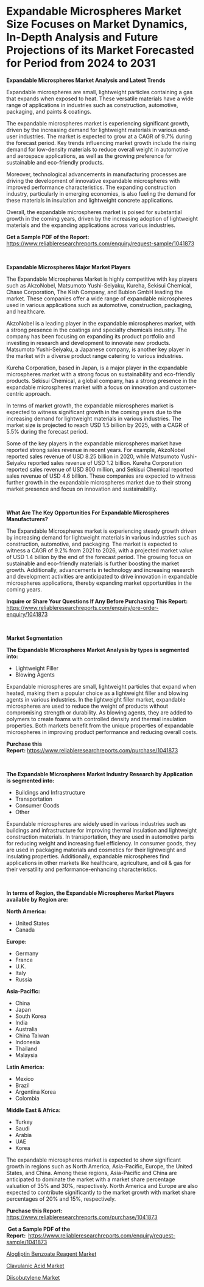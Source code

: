 <p><h1>Expandable Microspheres Market Size Focuses on Market Dynamics, In-Depth Analysis and Future Projections of its Market Forecasted for Period from 2024 to 2031</h1></p><p><strong>Expandable Microspheres Market Analysis and Latest Trends</strong></p>
<p><p>Expandable microspheres are small, lightweight particles containing a gas that expands when exposed to heat. These versatile materials have a wide range of applications in industries such as construction, automotive, packaging, and paints & coatings.</p><p>The expandable microspheres market is experiencing significant growth, driven by the increasing demand for lightweight materials in various end-user industries. The market is expected to grow at a CAGR of 9.7% during the forecast period. Key trends influencing market growth include the rising demand for low-density materials to reduce overall weight in automotive and aerospace applications, as well as the growing preference for sustainable and eco-friendly products.</p><p>Moreover, technological advancements in manufacturing processes are driving the development of innovative expandable microspheres with improved performance characteristics. The expanding construction industry, particularly in emerging economies, is also fueling the demand for these materials in insulation and lightweight concrete applications.</p><p>Overall, the expandable microspheres market is poised for substantial growth in the coming years, driven by the increasing adoption of lightweight materials and the expanding applications across various industries.</p></p>
<p><strong>Get a Sample PDF of the Report:&nbsp;</strong> <a href="https://www.reliableresearchreports.com/enquiry/request-sample/1041873">https://www.reliableresearchreports.com/enquiry/request-sample/1041873</a></p>
<p>&nbsp;</p>
<p><strong>Expandable Microspheres Major Market Players</strong></p>
<p><p>The Expandable Microspheres Market is highly competitive with key players such as AkzoNobel, Matsumoto Yushi-Seiyaku, Kureha, Sekisui Chemical, Chase Corporation, The Kish Company, and Bublon GmbH leading the market. These companies offer a wide range of expandable microspheres used in various applications such as automotive, construction, packaging, and healthcare.</p><p>AkzoNobel is a leading player in the expandable microspheres market, with a strong presence in the coatings and specialty chemicals industry. The company has been focusing on expanding its product portfolio and investing in research and development to innovate new products. Matsumoto Yushi-Seiyaku, a Japanese company, is another key player in the market with a diverse product range catering to various industries.</p><p>Kureha Corporation, based in Japan, is a major player in the expandable microspheres market with a strong focus on sustainability and eco-friendly products. Sekisui Chemical, a global company, has a strong presence in the expandable microspheres market with a focus on innovation and customer-centric approach.</p><p>In terms of market growth, the expandable microspheres market is expected to witness significant growth in the coming years due to the increasing demand for lightweight materials in various industries. The market size is projected to reach USD 1.5 billion by 2025, with a CAGR of 5.5% during the forecast period.</p><p>Some of the key players in the expandable microspheres market have reported strong sales revenue in recent years. For example, AkzoNobel reported sales revenue of USD 8.25 billion in 2020, while Matsumoto Yushi-Seiyaku reported sales revenue of USD 1.2 billion. Kureha Corporation reported sales revenue of USD 800 million, and Sekisui Chemical reported sales revenue of USD 4.6 billion. These companies are expected to witness further growth in the expandable microspheres market due to their strong market presence and focus on innovation and sustainability.</p></p>
<p>&nbsp;</p>
<p><strong>What Are The Key Opportunities For Expandable Microspheres Manufacturers?</strong></p>
<p><p>The Expandable Microspheres market is experiencing steady growth driven by increasing demand for lightweight materials in various industries such as construction, automotive, and packaging. The market is expected to witness a CAGR of 9.2% from 2021 to 2026, with a projected market value of USD 1.4 billion by the end of the forecast period. The growing focus on sustainable and eco-friendly materials is further boosting the market growth. Additionally, advancements in technology and increasing research and development activities are anticipated to drive innovation in expandable microspheres applications, thereby expanding market opportunities in the coming years.</p></p>
<p><strong>Inquire or Share Your Questions If Any Before Purchasing This Report:</strong> <a href="https://www.reliableresearchreports.com/enquiry/pre-order-enquiry/1041873">https://www.reliableresearchreports.com/enquiry/pre-order-enquiry/1041873</a></p>
<p>&nbsp;</p>
<p><strong>Market Segmentation</strong></p>
<p><strong>The Expandable Microspheres Market Analysis by types is segmented into:</strong></p>
<p><ul><li>Lightweight Filler</li><li>Blowing Agents</li></ul></p>
<p><p>Expandable microspheres are small, lightweight particles that expand when heated, making them a popular choice as a lightweight filler and blowing agents in various industries. In the lightweight filler market, expandable microspheres are used to reduce the weight of products without compromising strength or durability. As blowing agents, they are added to polymers to create foams with controlled density and thermal insulation properties. Both markets benefit from the unique properties of expandable microspheres in improving product performance and reducing overall costs.</p></p>
<p><strong>Purchase this Report:&nbsp;</strong><a href="https://www.reliableresearchreports.com/purchase/1041873">https://www.reliableresearchreports.com/purchase/1041873</a></p>
<p>&nbsp;</p>
<p><strong>The Expandable Microspheres Market Industry Research by Application is segmented into:</strong></p>
<p><ul><li>Buildings and Infrastructure</li><li>Transportation</li><li>Consumer Goods</li><li>Other</li></ul></p>
<p><p>Expandable microspheres are widely used in various industries such as buildings and infrastructure for improving thermal insulation and lightweight construction materials. In transportation, they are used in automotive parts for reducing weight and increasing fuel efficiency. In consumer goods, they are used in packaging materials and cosmetics for their lightweight and insulating properties. Additionally, expandable microspheres find applications in other markets like healthcare, agriculture, and oil & gas for their versatility and performance-enhancing characteristics.</p></p>
<p>&nbsp;</p>
<p><strong>In terms of Region, the Expandable Microspheres Market Players available by Region are:</strong></p>
<p>
    <p> <strong> North America: </strong>
        <ul>
            <li>United States</li>
            <li>Canada</li>
        </ul>
        </p> 
    <p> <strong> Europe: </strong>
        <ul>
            <li>Germany</li>
            <li>France</li>
            <li>U.K.</li>
            <li>Italy</li>
            <li>Russia</li>
        </ul>
        </p> 
    <p> <strong> Asia-Pacific: </strong>
        <ul>
            <li>China</li>
            <li>Japan</li>
            <li>South Korea</li>
            <li>India</li>
            <li>Australia</li>
            <li>China Taiwan</li>
            <li>Indonesia</li>
            <li>Thailand</li>
            <li>Malaysia</li>
        </ul>
        </p> 
    <p> <strong> Latin America: </strong>
        <ul>
            <li>Mexico</li>
            <li>Brazil</li>
            <li>Argentina Korea</li>
            <li>Colombia</li>
        </ul>
        </p> 
    <p> <strong> Middle East & Africa: </strong>
        <ul>
            <li>Turkey</li>
            <li>Saudi</li>
            <li>Arabia</li>
            <li>UAE</li>
            <li>Korea</li>
        </ul>
    </p>
    </p>
<p><p>The expandable microspheres market is expected to show significant growth in regions such as North America, Asia-Pacific, Europe, the United States, and China. Among these regions, Asia-Pacific and China are anticipated to dominate the market with a market share percentage valuation of 35% and 30%, respectively. North America and Europe are also expected to contribute significantly to the market growth with market share percentages of 20% and 15%, respectively.</p></p>
<p><strong>Purchase this Report: </strong><a href="https://www.reliableresearchreports.com/purchase/1041873">https://www.reliableresearchreports.com/purchase/1041873</a></p>
<p>&nbsp;<strong>Get a Sample PDF of the Report:&nbsp;&nbsp;</strong><a href="https://www.reliableresearchreports.com/enquiry/request-sample/1041873">https://www.reliableresearchreports.com/enquiry/request-sample/1041873</a></p>
<p><strong></strong></p>
<p><p><a href="https://view.publitas.com/reportprime-1/alogliptin-benzoate-reagent-market-size-evaluating-its-market-trends-growth-and-projections-2023-2030/">Alogliptin Benzoate Reagent Market</a></p><p><a href="https://github.com/singletonthaxterkelliehr2df/Market-Research-Report-List-1/blob/main/clavulanic-acid-market.md">Clavulanic Acid Market</a></p><p><a href="https://github.com/kufem1/Market-Research-Report-List-1/blob/main/diisobutylene-market.md">Diisobutylene Market</a></p></p>